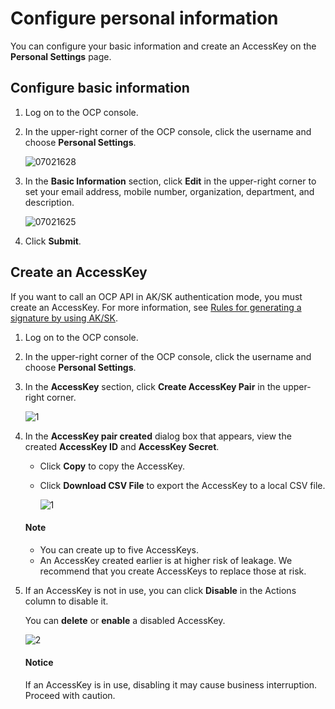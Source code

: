 # Configure personal information

You can configure your basic information and create an AccessKey on the **Personal Settings** page.

## Configure basic information

1. Log on to the OCP console.

2. In the upper-right corner of the OCP console, click the username and choose **Personal Settings**.

   ![07021628](https://obbusiness-private.oss-cn-shanghai.aliyuncs.com/doc/img/ocp/402-en/%E4%B8%AA%E4%BA%BA%E8%AE%BE%E7%BD%AE1.png)

3. In the **Basic Information** section, click **Edit** in the upper-right corner to set your email address, mobile number, organization, department, and description.

   ![07021625](https://obbusiness-private.oss-cn-shanghai.aliyuncs.com/doc/img/ocp/402-en/%E7%BC%96%E8%BE%91%E5%9F%BA%E7%A1%80%E4%BF%A1%E6%81%AF1.png)

4. Click **Submit**.

## Create an AccessKey

If you want to call an OCP API in AK/SK authentication mode, you must create an AccessKey. For more information, see [Rules for generating a signature by using AK/SK](../../../6.api-reference/3.1.ak-sk-sign-roles.md).

1. Log on to the OCP console.

2. In the upper-right corner of the OCP console, click the username and choose **Personal Settings**.

3. In the **AccessKey** section, click **Create AccessKey Pair** in the upper-right corner.

   ![1](https://obbusiness-private.oss-cn-shanghai.aliyuncs.com/doc/img/ocp/402-en/%E4%B8%80%E9%94%AE%E7%94%9F%E6%88%90asks.png)

4. In the **AccessKey pair created** dialog box that appears, view the created **AccessKey ID** and **AccessKey Secret**.

   * Click **Copy** to copy the AccessKey.
   * Click **Download CSV File** to export the AccessKey to a local CSV file.

      ![1](https://obbusiness-private.oss-cn-shanghai.aliyuncs.com/doc/img/ocp/402-en/%E7%94%9F%E6%88%90asks%E6%88%90%E5%8A%9F.png)

    <main id="notice" type='explain'>
    <h4>Note</h4>
    <p><ul><li>You can create up to five AccessKeys. </li><li>An AccessKey created earlier is at higher risk of leakage. We recommend that you create AccessKeys to replace those at risk. </li></ul></p>
    </main>

5. If an AccessKey is not in use, you can click **Disable** in the Actions column to disable it.

   You can **delete** or **enable** a disabled AccessKey.

   ![2](https://obbusiness-private.oss-cn-shanghai.aliyuncs.com/doc/img/ocp/402-en/%E7%A6%81%E7%94%A8ak1.png)

    <main id="notice" type='alert'>
      <h4>Notice</h4>
      <p>If an AccessKey is in use, disabling it may cause business interruption. Proceed with caution. </p>
      </main>
